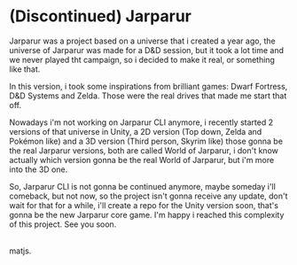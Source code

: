 <h1>(Discontinued) Jarparur</h1>
<p>Jarparur was a project based on a universe that i created a year ago, the universe of Jarparur was made for a D&D session, but it took a lot time and we never played tht campaign, so i decided to make it real, or something like that.</p>
<p>In this version, i took some inspirations from brilliant games: Dwarf Fortress, D&D Systems and Zelda. Those were the real drives that made me start that off.</p>
<p>Nowadays i'm not working on Jarparur CLI anymore, i recently started 2 versions of that universe in Unity, a 2D version (Top down, Zelda and Pokémon like) and a 3D version (Third person, Skyrim like) those gonna be the real Jarparur versions, both are called World of Jarparur, i don't know actually which version gonna be the real World of Jarparur, but i'm more into the 3D one.</p>
<p>So, Jarparur CLI is not gonna be continued anymore, maybe someday i'll comeback, but not now, so the project isn't gonna receive any update, don't wait for that for a while, i'll create a repo for the Unity version soon, that's gonna be the new Jarparur core game. I'm happy i reached this complexity of this project. See you soon.</p>
<br>
matjs.
